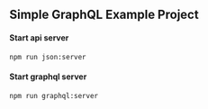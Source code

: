 ## Simple GraphQL Example Project


#### Start api server
	npm run json:server

#### Start graphql server
	npm run graphql:server